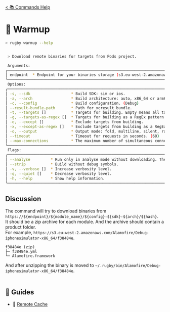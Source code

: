 [< 📚 Commands Help](README.md)

# 🐳 Warmup

```sh
> rugby warmup --help
```

```sh

 > Download remote binaries for targets from Pods project.

 Arguments:
╭─────────────────────────────────────────────────────────────────────────────╮
│ endpoint  * Endpoint for your binaries storage (s3.eu-west-2.amazonaws.com) │
╰─────────────────────────────────────────────────────────────────────────────╯
 Options:
╭───────────────────────────────────────────────────────────────────────────────────╮
│ -s, --sdk                  * Build SDK: sim or ios.                               │
│ -a, --arch                 * Build architecture: auto, x86_64 or arm64.           │
│ -c, --config               * Build configuration. (Debug)                         │
│ --result-bundle-path       * Path for xcresult bundle.                            │
│ -t, --targets []           * Targets for building. Empty means all targets.       │
│ -g, --targets-as-regex []  * Targets for building as a RegEx pattern.             │
│ -e, --except []            * Exclude targets from building.                       │
│ -x, --except-as-regex []   * Exclude targets from building as a RegEx pattern.    │
│ -o, --output               * Output mode: fold, multiline, silent, raw.           │
│ --timeout                  * Timeout for requests in seconds. (60)                │
│ --max-connections          * The maximum number of simultaneous connections. (10) │
╰───────────────────────────────────────────────────────────────────────────────────╯
 Flags:
╭─────────────────────────────────────────────────────────────────────────────────────────────╮
│ --analyse         * Run only in analyse mode without downloading. The endpoint is optional. │
│ --strip           * Build without debug symbols.                                            │
│ -v, --verbose []  * Increase verbosity level.                                               │
│ -q, --quiet []    * Decrease verbosity level.                                               │
│ -h, --help        * Show help information.                                                  │
╰─────────────────────────────────────────────────────────────────────────────────────────────╯
```

## Discussion

The command will try to download binaries from `https://${endpoint}/${module_name}/${config}-${sdk}-${arch}/${hash}`.\
It should be a zip archive for each module. And the archive should contain a product folder.\
For example, `https://s3.eu-west-2.amazonaws.com/Alamofire/Debug-iphonesimulator-x86_64/f38484e`.
```
f38484e (zip)
├─ f38484e.yml
└─ Alamofire.framework
```
And after unzipping the binary is moved to `~/.rugby/bin/Alamofire/Debug-iphonesimulator-x86_64/f38484e`.
<br><br>

## 🦮 Guides

- 🐳 [Remote Cache](../remote-cache.md)
